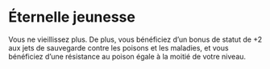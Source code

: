 # Éternelle jeunesse

<p>Vous ne vieillissez plus. De plus, vous bénéficiez d’un bonus de statut de +2 aux jets de sauvegarde contre les poisons et les maladies, et vous bénéficiez d’une résistance au poison égale à la moitié de votre niveau.</p>